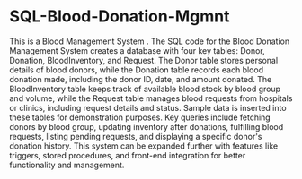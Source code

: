# SQL-Blood-Donation-Mgmnt

This is a Blood Management System . 
The SQL code for the Blood Donation Management System creates a database with four key tables: Donor, Donation, BloodInventory, and Request. 
The Donor table stores personal details of blood donors, while the Donation table records each blood donation made, including the donor ID, date, and amount donated.
The BloodInventory table keeps track of available blood stock by blood group and volume, while the Request table manages blood requests from hospitals or clinics, including request details and status. 
Sample data is inserted into these tables for demonstration purposes. 
Key queries include fetching donors by blood group, updating inventory after donations, fulfilling blood requests, listing pending requests, and displaying a specific donor's donation history.
This system can be expanded further with features like triggers, stored procedures, and front-end integration for better functionality and management.
